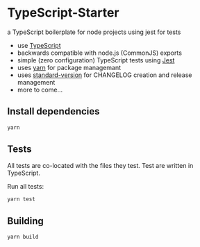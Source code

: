 # TypeScript-Starter
a TypeScript boilerplate for node projects using jest for tests

* use [TypeScript](https://www.typescriptlang.org/)
* backwards compatible with node.js (CommonJS) exports
* simple (zero configuration) TypeScript tests using [Jest](https://facebook.github.io/jest/)
* uses [yarn](https://yarnpkg.com/lang/en/) for package managemant
* uses [standard-version](https://github.com/conventional-changelog/standard-version) for CHANGELOG creation and release management
* more to come...

## Install dependencies

```bash
yarn
```

## Tests

All tests are co-located with the files they test. Test are written in TypeScript.

Run all tests:

```bash
yarn test
```

## Building

```bash
yarn build
```
